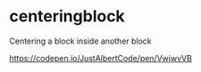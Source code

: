 # centeringblock
Сentering a block inside another block

https://codepen.io/JustAlbertCode/pen/VwjwvVB
